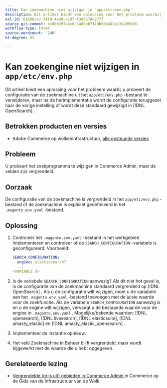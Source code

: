 ```yaml
---
title: Kan zoekmachine niet wijzigen in "app/etc/env.php"
description: Dit artikel biedt een oplossing voor het probleem waarbij u het zoekprogramma probeert te wijzigen in Commerce Admin, maar de velden zijn vergrendeld.
exl-id: 61006ce7-34f9-4e4d-a197-f3d627dd277f
source-git-commit: bc800397a3c0c3a86eb717db60e445e13b299688
workflow-type: tm+mt
source-wordcount: '240'
ht-degree: 0%

---
```


# Kan zoekengine niet wijzigen in `app/etc/env.php`

Dit artikel biedt een oplossing voor het probleem waarbij u probeert de configuratie van de zoekmachine uit het `app/etc/env.php` -bestand te verwijderen, maar na de herimplementatie wordt de configuratie teruggezet naar de vorige instelling of wordt deze standaard gewijzigd in [!DNL OpenSearch] .

## Betrokken producten en versies

* Adobe Commerce op wolkeninfrastructuur, [ alle gesteunde versies ](https://magento.com/sites/default/files/magento-software-lifecycle-policy.pdf)

## Probleem

U probeert het zoekprogramma te wijzigen in Commerce Admin, maar de velden zijn vergrendeld.

## Oorzaak

De configuratie van de zoekmachine is vergrendeld in het `app/etc/env.php` -bestand of de zoekmachine is expliciet gedefinieerd in het `.magento.env.yaml` -bestand.

## Oplossing

1. Controleer het `.magento.env.yaml` -bestand in het werkgebied Implementeren en controleer of de `SEARCH_CONFIGURATION` -variabele is geconfigureerd. Voorbeeld:

   ```yaml
   SEARCH_CONFIGURATION:
     engine: elasticsearch7
     ...
   <VARIABLE X>
   ```

1. Is de variabele `SEARCH_CONFIGURATION` aanwezig? Als dit niet het geval is, is de configuratie van de zoekmachine standaard vergrendeld op [!DNL OpenSearch] . Als u de configuratie wilt wijzigen, moet u de variabele aan het `.magento.env.yaml` -bestand toevoegen met de juiste waarde voor de zoekfunctie. Als de variabele `SEARCH_CONFIGURATION` aanwezig is en u de engine wilt wijzigen, vervangt u de bestaande waarde voor de engine in `.magento.env.yaml` . Mogelijke/bekende waarden: [!DNL opensearch], [!DNL livesearch], [!DNL elasticsuite], [!DNL amasty_elastic] en [!DNL amasty_elastic_opensearch] .
1. Implementeer de instantie opnieuw.
1. Het veld Zoekmachine in Beheer blijft vergrendeld, maar wordt bijgewerkt met de waarde die u hebt opgegeven.

## Gerelateerde lezing

* [ Vergrendelde (grijs uit) gebieden in Commerce Admin ](/help/troubleshooting/miscellaneous/locked-fields-in-magento-admin.md) in Commerce op de Gids van de Infrastructuur van de Wolk.
